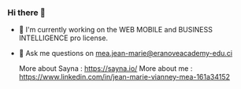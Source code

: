 ### Hi there 👋
- 🔭 I'm currently working on the WEB MOBILE and BUSINESS INTELLIGENCE pro license.
- 💬 Ask me questions on mea.jean-marie@eranoveacademy-edu.ci

  More about Sayna : https://sayna.io/
  More about me : https://www.linkedin.com/in/jean-marie-vianney-mea-161a34152
